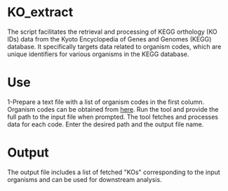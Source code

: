 # KO_extract
The script facilitates the retrieval and processing of KEGG orthology (KO IDs) data from the Kyoto Encyclopedia of Genes and Genomes (KEGG) database. It specifically targets data related to organism codes, which are unique identifiers for various organisms in the KEGG database. 

# Use
1-Prepare a text file with a list of organism codes in the first column. Organism codes can be obtained from [here](https://www.genome.jp/kegg/catalog/org_list.html).
Run the tool and provide the full path to the input file when prompted.
The tool fetches and processes data for each code.
Enter the desired path and the output file name. 

# Output
The output file includes a list of fetched "KOs" corresponding to the input organisms and can be used for downstream analysis. 
